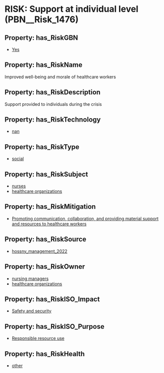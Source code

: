# RISK: __Support at individual level__ (PBN__Risk_1476)

## Property: has_RiskGBN

* [Yes](PBN__RiskGBN_1)

## Property: has_RiskName

Improved well-being and morale of healthcare workers

## Property: has_RiskDescription

Support provided to individuals during the crisis

## Property: has_RiskTechnology

* [nan](PBN__Technology_22)

## Property: has_RiskType

* [social](PBN__RiskType_2)

## Property: has_RiskSubject

* [nurses](PBN__Stakeholder_952)
* [healthcare organizations](PBN__Stakeholder_216)

## Property: has_RiskMitigation

* [Promoting communication, collaboration, and providing material support and resources to healthcare workers](PBN__RiskMitigation_1994)

## Property: has_RiskSource

* [hossny_management_2022](PBN__Article_92)

## Property: has_RiskOwner

* [nursing managers](PBN__Stakeholder_203)
* [healthcare organizations](PBN__Stakeholder_216)

## Property: has_RiskISO_Impact

* [Safety and security](PBN__RiskISO_Purpose_5)

## Property: has_RiskISO_Purpose

* [Responsible resource use](PBN__RiskISO_Impact_4)

## Property: has_RiskHealth

* [other](PBN__RiskHealth_2)

